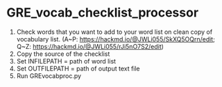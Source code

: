 # GRE_vocab_checklist_processor
1. Check words that you want to add to your word list on clean copy of vocabulary list. 
(A\~P: https://hackmd.io/@JWLi055/SkXQ5OQrn/edit; Q\~Z: https://hackmd.io/@JWLi055/rJi5nO7S2/edit)
2. Copy the source of the checklist
3. Set INFILEPATH = path of word list
4. Set OUTFILEPATH = path of output text file
5. Run GREvocabproc.py
